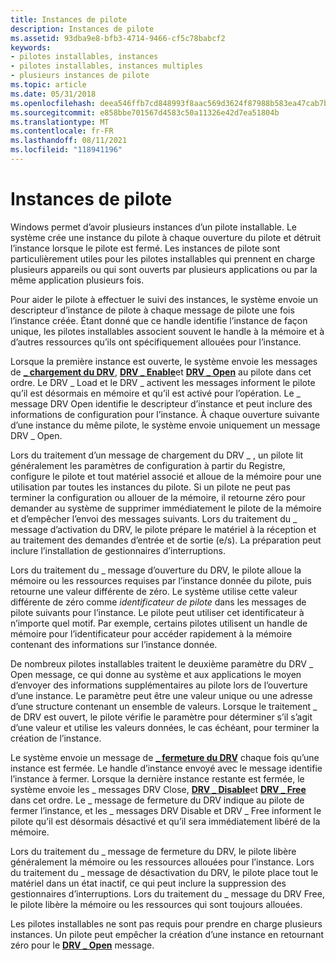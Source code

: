 ```yaml
---
title: Instances de pilote
description: Instances de pilote
ms.assetid: 93dba9e8-bfb3-4714-9466-cf5c78babcf2
keywords:
- pilotes installables, instances
- pilotes installables, instances multiples
- plusieurs instances de pilote
ms.topic: article
ms.date: 05/31/2018
ms.openlocfilehash: deea546ffb7cd848993f8aac569d3624f87988b583ea47cab7bb16451cc6ed1f
ms.sourcegitcommit: e858bbe701567d4583c50a11326e42d7ea51804b
ms.translationtype: MT
ms.contentlocale: fr-FR
ms.lasthandoff: 08/11/2021
ms.locfileid: "118941196"
---
```

# <a name="driver-instances"></a>Instances de pilote

Windows permet d’avoir plusieurs instances d’un pilote installable. Le système crée une instance du pilote à chaque ouverture du pilote et détruit l’instance lorsque le pilote est fermé. Les instances de pilote sont particulièrement utiles pour les pilotes installables qui prennent en charge plusieurs appareils ou qui sont ouverts par plusieurs applications ou par la même application plusieurs fois.

Pour aider le pilote à effectuer le suivi des instances, le système envoie un descripteur d’instance de pilote à chaque message de pilote une fois l’instance créée. Étant donné que ce handle identifie l’instance de façon unique, les pilotes installables associent souvent le handle à la mémoire et à d’autres ressources qu’ils ont spécifiquement allouées pour l’instance.

Lorsque la première instance est ouverte, le système envoie les messages de [**\_ chargement du DRV**](drv-load.md), [**DRV \_ Enable**](drv-enable.md)et [**DRV \_ Open**](drv-open.md) au pilote dans cet ordre. Le DRV \_ Load et le DRV \_ activent les messages informent le pilote qu’il est désormais en mémoire et qu’il est activé pour l’opération. Le \_ message DRV Open identifie le descripteur d’instance et peut inclure des informations de configuration pour l’instance. À chaque ouverture suivante d’une instance du même pilote, le système envoie uniquement un message DRV \_ Open.

Lors du traitement d’un message de chargement du DRV \_ , un pilote lit généralement les paramètres de configuration à partir du Registre, configure le pilote et tout matériel associé et alloue de la mémoire pour une utilisation par toutes les instances du pilote. Si un pilote ne peut pas terminer la configuration ou allouer de la mémoire, il retourne zéro pour demander au système de supprimer immédiatement le pilote de la mémoire et d’empêcher l’envoi des messages suivants. Lors du traitement du \_ message d’activation du DRV, le pilote prépare le matériel à la réception et au traitement des demandes d’entrée et de sortie (e/s). La préparation peut inclure l’installation de gestionnaires d’interruptions.

Lors du traitement du \_ message d’ouverture du DRV, le pilote alloue la mémoire ou les ressources requises par l’instance donnée du pilote, puis retourne une valeur différente de zéro. Le système utilise cette valeur différente de zéro comme *identificateur de pilote* dans les messages de pilote suivants pour l’instance. Le pilote peut utiliser cet identificateur à n’importe quel motif. Par exemple, certains pilotes utilisent un handle de mémoire pour l’identificateur pour accéder rapidement à la mémoire contenant des informations sur l’instance donnée.

De nombreux pilotes installables traitent le deuxième paramètre du DRV \_ Open message, ce qui donne au système et aux applications le moyen d’envoyer des informations supplémentaires au pilote lors de l’ouverture d’une instance. Le paramètre peut être une valeur unique ou une adresse d’une structure contenant un ensemble de valeurs. Lorsque le traitement \_ de DRV est ouvert, le pilote vérifie le paramètre pour déterminer s’il s’agit d’une valeur et utilise les valeurs données, le cas échéant, pour terminer la création de l’instance.

Le système envoie un message de [**\_ fermeture du DRV**](drv-close.md) chaque fois qu’une instance est fermée. Le handle d’instance envoyé avec le message identifie l’instance à fermer. Lorsque la dernière instance restante est fermée, le système envoie les \_ messages DRV Close, [**DRV \_ Disable**](drv-disable.md)et [**DRV \_ Free**](drv-free.md) dans cet ordre. Le \_ message de fermeture du DRV indique au pilote de fermer l’instance, et les \_ messages DRV Disable et DRV \_ Free informent le pilote qu’il est désormais désactivé et qu’il sera immédiatement libéré de la mémoire.

Lors du traitement du \_ message de fermeture du DRV, le pilote libère généralement la mémoire ou les ressources allouées pour l’instance. Lors du traitement du \_ message de désactivation du DRV, le pilote place tout le matériel dans un état inactif, ce qui peut inclure la suppression des gestionnaires d’interruptions. Lors du traitement du \_ message du DRV Free, le pilote libère la mémoire ou les ressources qui sont toujours allouées.

Les pilotes installables ne sont pas requis pour prendre en charge plusieurs instances. Un pilote peut empêcher la création d’une instance en retournant zéro pour le [**DRV \_ Open**](drv-open.md) message.

 

 




